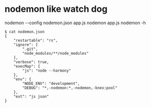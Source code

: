 # nodemon like watch dog
nodemon --config nodemon.json app.js
nodemon app.js
nodemon -h

    $ cat nodemon.json
    {
        "restartable": "rs",
        "ignore": [
            ".git",
            "node_modules/**/node_modules"
        ],
        "verbose": true,
        "execMap": {
            "js": "node --harmony"
        },
        "env": {
            "NODE_ENV": "development",
            "DEBUG": "*,-nodemon:*,-nodemon,-knex:pool"
        },
        "ext": "js json"
    }
